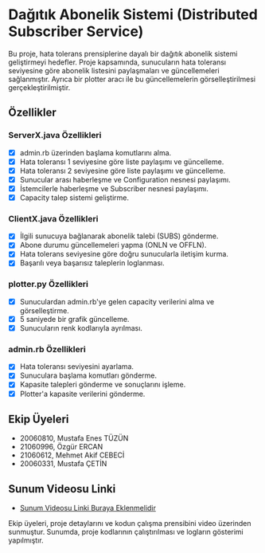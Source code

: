 # Dağıtık Abonelik Sistemi (Distributed Subscriber Service)

Bu proje, hata tolerans prensiplerine dayalı bir dağıtık abonelik sistemi geliştirmeyi hedefler. Proje kapsamında, sunucuların hata toleransı seviyesine göre abonelik listesini paylaşmaları ve güncellemeleri sağlanmıştır. Ayrıca bir plotter aracı ile bu güncellemelerin görselleştirilmesi gerçekleştirilmiştir.

## Özellikler

### ServerX.java Özellikleri
- [x] admin.rb üzerinden başlama komutlarını alma.
- [x] Hata toleransı 1 seviyesine göre liste paylaşımı ve güncelleme.
- [x] Hata toleransı 2 seviyesine göre liste paylaşımı ve güncelleme.
- [x] Sunucular arası haberleşme ve Configuration nesnesi paylaşımı.
- [x] İstemcilerle haberleşme ve Subscriber nesnesi paylaşımı.
- [x] Capacity talep sistemi geliştirme.

### ClientX.java Özellikleri
- [x] İlgili sunucuya bağlanarak abonelik talebi (SUBS) gönderme.
- [x] Abone durumu güncellemeleri yapma (ONLN ve OFFLN).
- [x] Hata tolerans seviyesine göre doğru sunucularla iletişim kurma.
- [x] Başarılı veya başarısız taleplerin loglanması.

### plotter.py Özellikleri
- [x] Sunuculardan admin.rb'ye gelen capacity verilerini alma ve görselleştirme.
- [x] 5 saniyede bir grafik güncelleme.
- [x] Sunucuların renk kodlarıyla ayrılması.

### admin.rb Özellikleri
- [x] Hata toleransı seviyesini ayarlama.
- [x] Sunuculara başlama komutları gönderme.
- [x] Kapasite talepleri gönderme ve sonuçlarını işleme.
- [x] Plotter'a kapasite verilerini gönderme.

## Ekip Üyeleri
- 20060810, Mustafa Enes TÜZÜN
- 21060996, Özgür ERCAN
- 21060612, Mehmet Akif CEBECİ
- 20060331, Mustafa ÇETİN

## Sunum Videosu Linki
- [Sunum Videosu Linki Buraya Eklenmelidir](#)

Ekip üyeleri, proje detaylarını ve kodun çalışma prensibini video üzerinden sunmuştur. Sunumda, proje kodlarının çalıştırılması ve logların gösterimi yapılmıştır.
